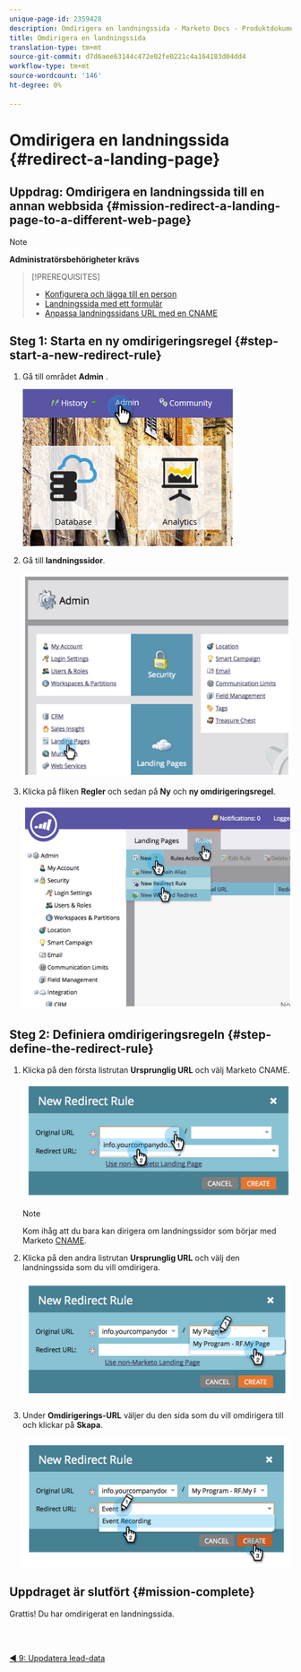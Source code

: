 ```yaml
---
unique-page-id: 2359428
description: Omdirigera en landningssida - Marketo Docs - Produktdokumentation
title: Omdirigera en landningssida
translation-type: tm+mt
source-git-commit: d7d6aee63144c472e02fe0221c4a164183d04dd4
workflow-type: tm+mt
source-wordcount: '146'
ht-degree: 0%

---
```



# Omdirigera en landningssida {#redirect-a-landing-page}

## Uppdrag: Omdirigera en landningssida till en annan webbsida {#mission-redirect-a-landing-page-to-a-different-web-page}

>[!NOTE]
>
>**Administratörsbehörigheter krävs**

>[!PREREQUISITES]
>
>* [Konfigurera och lägga till en person](/help/marketo/getting-started/quick-wins/get-set-up-and-add-a-person.md)
>* [Landningssida med ett formulär](/help/marketo/getting-started/quick-wins/landing-page-with-a-form.md)
>* [Anpassa landningssidans URL med en CNAME](/help/marketo/product-docs/demand-generation/landing-pages/landing-page-actions/customize-your-landing-page-urls-with-a-cname.md)


## Steg 1: Starta en ny omdirigeringsregel {#step-start-a-new-redirect-rule}

1. Gå till området **Admin** .

   ![](assets/admin.png)

1. Gå till **landningssidor**.

   ![](assets/image2014-9-24-13-3a28-3a43.png)

1. Klicka på fliken **Regler** och sedan på **Ny** och **ny omdirigeringsregel**.

   ![](assets/image2014-9-24-13-3a28-3a59.png)

## Steg 2: Definiera omdirigeringsregeln {#step-define-the-redirect-rule}

1. Klicka på den första listrutan **Ursprunglig URL** och välj Marketo CNAME.

   ![](assets/image2014-9-24-13-3a30-3a33.png)

   >[!NOTE]
   >
   >Kom ihåg att du bara kan dirigera om landningssidor som börjar med Marketo [CNAME](/help/marketo/product-docs/demand-generation/landing-pages/landing-page-actions/customize-your-landing-page-urls-with-a-cname.md).

1. Klicka på den andra listrutan **Ursprunglig URL** och välj den landningssida som du vill omdirigera.

   ![](assets/image2014-9-24-13-3a30-3a50.png)

1. Under **Omdirigerings-URL** väljer du den sida som du vill omdirigera till och klickar på **Skapa**.

   ![](assets/image2014-9-24-13-3a31-3a10.png)

## Uppdraget är slutfört {#mission-complete}

Grattis! Du har omdirigerat en landningssida.

<br> 

[◄ 9: Uppdatera lead-data](/help/marketo/getting-started/quick-wins/update-person-data.md)
